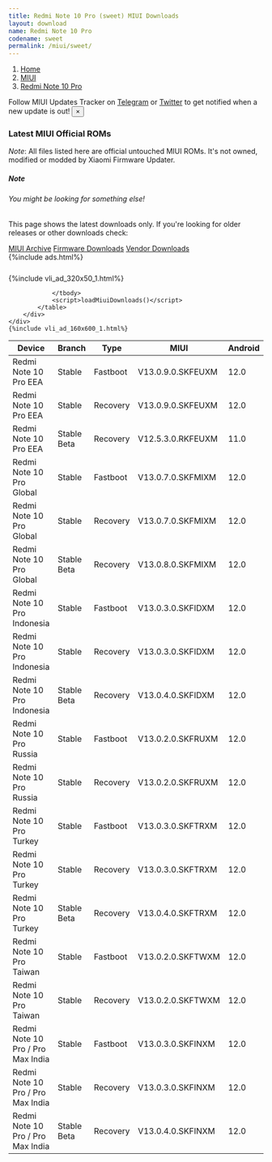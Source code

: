 ```yaml
---
title: Redmi Note 10 Pro (sweet) MIUI Downloads
layout: download
name: Redmi Note 10 Pro
codename: sweet
permalink: /miui/sweet/
---
```

<nav aria-label="breadcrumb">
    <ol class="breadcrumb">
        <li class="breadcrumb-item"><a href="/">Home</a></li>
        <li class="breadcrumb-item"><a href="/miui/">MIUI</a></li>
        <li class="breadcrumb-item active" aria-current="page"><a href="/miui/sweet/">Redmi Note 10 Pro</a></li>
    </ol>
</nav>
<div class="alert alert-primary alert-dismissible fade show" role="alert">
    Follow MIUI Updates Tracker on <a href="https://t.me/MIUIUpdatesTracker" class="alert-link">Telegram</a>
     or <a href="https://twitter.com/MiFwUpdater" class="alert-link">Twitter</a> to get notified when a new update is out!
    <button type="button" class="close" data-dismiss="alert" aria-label="Close">
        <span aria-hidden="true">&times;</span>
    </button>
</div>

### Latest MIUI Official ROMs
*Note*: All files listed here are official untouched MIUI ROMs. It's not owned, modified or modded by Xiaomi Firmware Updater.
<div class="card">
  <div class="card-body">
    <h5 class="card-title">Note</h5>
    <h6 class="card-subtitle mb-2 text-muted">You might be looking for something else!</h6>
    <p class="card-text">This page shows the latest downloads only.
     If you're looking for older releases or other downloads check:</p>
    <a href="/archive/miui/sweet/" class="card-link">MIUI Archive</a>
    <a href="/firmware/sweet/" class="card-link">Firmware Downloads</a>
    <a href="/vendor/sweet/" class="card-link">Vendor Downloads</a>
  </div>
</div>
{%include ads.html%}
<div class="row justify-content-center">
    <div class="col-10">
        <div class="table-responsive-md" style="margin-top: 25px;">
            {%include vli_ad_320x50_1.html%}
            <table id="miui" class="display dt-responsive nowrap compact table table-striped table-hover table-sm">
                <thead class="thead-dark">
                    <tr>
                        <th data-ref="device">Device</th>
                        <th data-ref="branch">Branch</th>
                        <th data-ref="type">Type</th>
                        <th data-ref="miui">MIUI</th>
                        <th data-ref="android">Android</th>
                        <th data-ref="size">Size</th>
                        <th data-ref="size">Date</th>
                        <th data-ref="link">Link</th>
                    </tr>
                </thead>
                <tbody>
                <tr><td>Redmi Note 10 Pro EEA</td><td>Stable</td><td>Fastboot</td><td>V13.0.9.0.SKFEUXM</td><td>12.0</td><td>5.7 GB</td><td>2022-04-21</td><td><a href="/miui/sweet/stable/V13.0.9.0.SKFEUXM/">Download</a></td></tr>
<tr><td>Redmi Note 10 Pro EEA</td><td>Stable</td><td>Recovery</td><td>V13.0.9.0.SKFEUXM</td><td>12.0</td><td>3.4 GB</td><td>2022-04-29</td><td><a href="/miui/sweet/stable/V13.0.9.0.SKFEUXM/">Download</a></td></tr>
<tr><td>Redmi Note 10 Pro EEA</td><td>Stable Beta</td><td>Recovery</td><td>V12.5.3.0.RKFEUXM</td><td>11.0</td><td>3.1 GB</td><td>2021-06-30</td><td><a href="/miui/sweet/stable beta/V12.5.3.0.RKFEUXM/">Download</a></td></tr>
<tr><td>Redmi Note 10 Pro Global</td><td>Stable</td><td>Fastboot</td><td>V13.0.7.0.SKFMIXM</td><td>12.0</td><td>5.5 GB</td><td>2022-04-20</td><td><a href="/miui/sweet/stable/V13.0.7.0.SKFMIXM/">Download</a></td></tr>
<tr><td>Redmi Note 10 Pro Global</td><td>Stable</td><td>Recovery</td><td>V13.0.7.0.SKFMIXM</td><td>12.0</td><td>3.3 GB</td><td>2022-04-29</td><td><a href="/miui/sweet/stable/V13.0.7.0.SKFMIXM/">Download</a></td></tr>
<tr><td>Redmi Note 10 Pro Global</td><td>Stable Beta</td><td>Recovery</td><td>V13.0.8.0.SKFMIXM</td><td>12.0</td><td>3.3 GB</td><td>2022-05-27</td><td><a href="/miui/sweet/stable beta/V13.0.8.0.SKFMIXM/">Download</a></td></tr>
<tr><td>Redmi Note 10 Pro Indonesia</td><td>Stable</td><td>Fastboot</td><td>V13.0.3.0.SKFIDXM</td><td>12.0</td><td>4.9 GB</td><td>2022-04-14</td><td><a href="/miui/sweet/stable/V13.0.3.0.SKFIDXM/">Download</a></td></tr>
<tr><td>Redmi Note 10 Pro Indonesia</td><td>Stable</td><td>Recovery</td><td>V13.0.3.0.SKFIDXM</td><td>12.0</td><td>3.3 GB</td><td>2022-04-21</td><td><a href="/miui/sweet/stable/V13.0.3.0.SKFIDXM/">Download</a></td></tr>
<tr><td>Redmi Note 10 Pro Indonesia</td><td>Stable Beta</td><td>Recovery</td><td>V13.0.4.0.SKFIDXM</td><td>12.0</td><td>3.3 GB</td><td>2022-05-25</td><td><a href="/miui/sweet/stable beta/V13.0.4.0.SKFIDXM/">Download</a></td></tr>
<tr><td>Redmi Note 10 Pro Russia</td><td>Stable</td><td>Fastboot</td><td>V13.0.2.0.SKFRUXM</td><td>12.0</td><td>5.0 GB</td><td>2022-04-26</td><td><a href="/miui/sweet/stable/V13.0.2.0.SKFRUXM/">Download</a></td></tr>
<tr><td>Redmi Note 10 Pro Russia</td><td>Stable</td><td>Recovery</td><td>V13.0.2.0.SKFRUXM</td><td>12.0</td><td>3.3 GB</td><td>2022-05-06</td><td><a href="/miui/sweet/stable/V13.0.2.0.SKFRUXM/">Download</a></td></tr>
<tr><td>Redmi Note 10 Pro Turkey</td><td>Stable</td><td>Fastboot</td><td>V13.0.3.0.SKFTRXM</td><td>12.0</td><td>4.8 GB</td><td>2022-03-29</td><td><a href="/miui/sweet/stable/V13.0.3.0.SKFTRXM/">Download</a></td></tr>
<tr><td>Redmi Note 10 Pro Turkey</td><td>Stable</td><td>Recovery</td><td>V13.0.3.0.SKFTRXM</td><td>12.0</td><td>3.3 GB</td><td>2022-04-01</td><td><a href="/miui/sweet/stable/V13.0.3.0.SKFTRXM/">Download</a></td></tr>
<tr><td>Redmi Note 10 Pro Turkey</td><td>Stable Beta</td><td>Recovery</td><td>V13.0.4.0.SKFTRXM</td><td>12.0</td><td>3.3 GB</td><td>2022-05-26</td><td><a href="/miui/sweet/stable beta/V13.0.4.0.SKFTRXM/">Download</a></td></tr>
<tr><td>Redmi Note 10 Pro Taiwan</td><td>Stable</td><td>Fastboot</td><td>V13.0.2.0.SKFTWXM</td><td>12.0</td><td>4.4 GB</td><td>2022-04-08</td><td><a href="/miui/sweet/stable/V13.0.2.0.SKFTWXM/">Download</a></td></tr>
<tr><td>Redmi Note 10 Pro Taiwan</td><td>Stable</td><td>Recovery</td><td>V13.0.2.0.SKFTWXM</td><td>12.0</td><td>3.3 GB</td><td>2022-04-18</td><td><a href="/miui/sweet/stable/V13.0.2.0.SKFTWXM/">Download</a></td></tr>
<tr><td>Redmi Note 10 Pro / Pro Max India</td><td>Stable</td><td>Fastboot</td><td>V13.0.3.0.SKFINXM</td><td>12.0</td><td>3.8 GB</td><td>2022-03-31</td><td><a href="/miui/sweetin/stable/V13.0.3.0.SKFINXM/">Download</a></td></tr>
<tr><td>Redmi Note 10 Pro / Pro Max India</td><td>Stable</td><td>Recovery</td><td>V13.0.3.0.SKFINXM</td><td>12.0</td><td>3.2 GB</td><td>2022-04-06</td><td><a href="/miui/sweetin/stable/V13.0.3.0.SKFINXM/">Download</a></td></tr>
<tr><td>Redmi Note 10 Pro / Pro Max India</td><td>Stable Beta</td><td>Recovery</td><td>V13.0.4.0.SKFINXM</td><td>12.0</td><td>3.2 GB</td><td>2022-05-18</td><td><a href="/miui/sweetin/stable beta/V13.0.4.0.SKFINXM/">Download</a></td></tr>

                </tbody>
                <script>loadMiuiDownloads()</script>
            </table>
        </div>
    </div>
    {%include vli_ad_160x600_1.html%}
</div>
